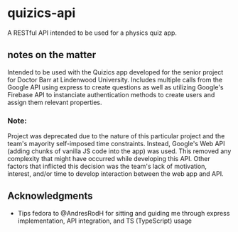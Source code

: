 # quizics-api

A RESTful API intended to be used for a physics quiz app.

## notes on the matter

Intended to be used with the Quizics app developed for the senior project for Doctor Barr at Lindenwood University.
Includes multiple calls from the Google API using express to create questions as well as utilizing Google's Firebase API to
instanciate authentication methods to create users and assign them relevant properties.

### Note:

Project was deprecated due to the nature of this particular project and the team's mayority self-imposed time constraints. 
Instead, Google's Web API (adding chunks of vanilla JS code into the app) was used. This removed any complexity that might have occurred 
while developing this API. Other factors that inflicted this decision was the team's lack of motivation, interest, and/or time to develop
interaction between the web app and API.

## Acknowledgments

* Tips fedora to @AndresRodH for sitting and guiding me through express implementation, API integration, and TS (TypeScript) usage
